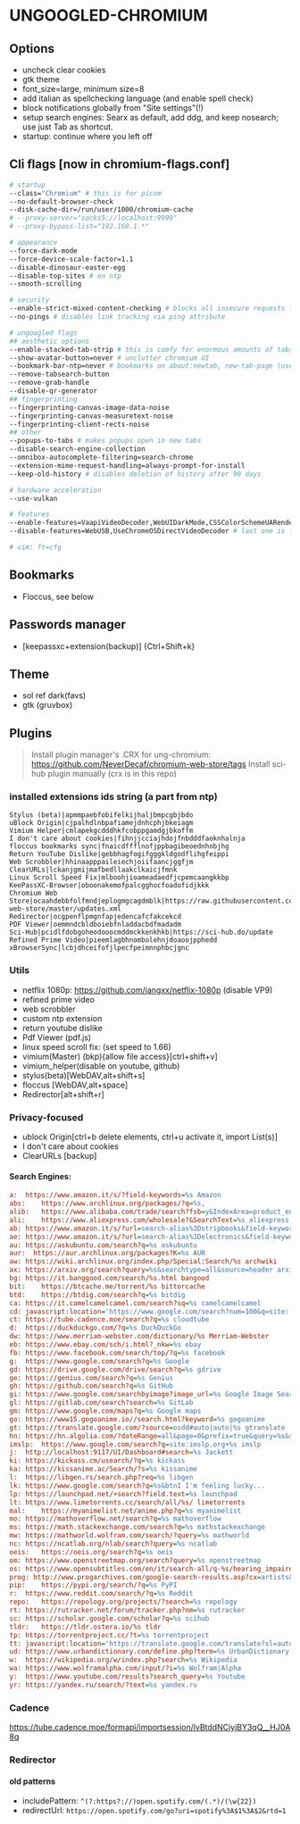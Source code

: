 # UNGOOGLED-CHROMIUM

## Options
- uncheck clear cookies
- gtk theme
- font_size=large, minimum size=8
- add italian as spellchecking language (and enable spell check)
- block notifications globally from "Site settings"(!)
- setup search engines: Searx as default, add ddg, and keep nosearch; use just Tab as shortcut.
- startup: continue where you left off

## Cli flags [now in chromium-flags.conf]
``` sh
# startup
--class="Chromium" # this is for picom
--no-default-browser-check
--disk-cache-dir=/run/user/1000/chromium-cache
# --proxy-server="socks5://localhost:9999"
# --proxy-bypass-list="192.168.1.*"

# appearance
--force-dark-mode
--force-device-scale-factor=1.1
--disable-dinosaur-easter-egg
--disable-top-sites # on ntp
--smooth-scrolling

# security
--enable-strict-mixed-content-checking # blocks all insecure requests from secure contexts (http requests from an http site)
--no-pings # disables link tracking via ping attribute

# ungoogled flags
## aesthetic options
--enable-stacked-tab-strip # this is comfy for enormous amounts of tabs
--show-avatar-button=never # unclutter chromium UI
--bookmark-bar-ntp=never # bookmarks on about:newtab, new-tab-page (useless)
--remove-tabsearch-button
--remove-grab-handle
--disable-qr-generator
## fingerprinting
--fingerprinting-canvas-image-data-noise
--fingerprinting-canvas-measuretext-noise
--fingerprinting-client-rects-noise
## other
--popups-to-tabs # makes popups open in new tabs
--disable-search-engine-collection
--omnibox-autocomplete-filtering=search-chrome
--extension-mime-request-handling=always-prompt-for-install
--keep-old-history # disables deletion of history after 90 days

# hardware acceleration
--use-vulkan

# features
--enable-features=VaapiVideoDecoder,WebUIDarkMode,CSSColorSchemeUARendering,SystemNotifications,QuietNotificationPrompts,ParallelDownloading,ReaderMode,OverlayScrollbar,DisableQRGenerator,SetIpv6ProbeFalse # last two are ungoogled-specific
--disable-features=WebUSB,UseChromeOSDirectVideoDecoder # last one is for hw acc

# vim: ft=cfg
```

## Bookmarks
- Floccus, see below

## Passwords manager
- [keepassxc+extension(backup)] {Ctrl+Shift+k}

## Theme
- sol ref dark(favs)
- gtk (gruvbox)

## Plugins
> Install plugin manager's .CRX for ung-chromium: https://github.com/NeverDecaf/chromium-web-store/tags
> Install sci-hub plugin manually (crx is in this repo)

### installed extensions ids string (a part from ntp)
```
Stylus (beta)|apmmpaebfobifelkijhaljbmpcgbjbdo
uBlock Origin|cjpalhdlnbpafiamejdnhcphjbkeiagm
Vimium Helper|cmlapekgcdddhkfcobppgamdgjbkoffm
I don't care about cookies|fihnjjcciajhdojfnbdddfaoknhalnja
floccus bookmarks sync|fnaicdffflnofjppbagibeoednhnbjhg
Return YouTube Dislike|gebbhagfogifgggkldgodflihgfeippi
Web Scrobbler|hhinaapppaileiechjoiifaancjggfjm
ClearURLs|lckanjgmijmafbedllaakclkaicjfmnk
Linux Scroll Speed Fix|mlboohjioameadaedfjcpemcaangkkbp
KeePassXC-Browser|oboonakemofpalcgghocfoadofidjkkk
Chromium Web Store|ocaahdebbfolfmndjeplogmgcagdmblk|https://raw.githubusercontent.com/NeverDecaf/chromium-web-store/master/updates.xml
Redirector|ocgpenflpmgnfapjedencafcfakcekcd
PDF Viewer|oemmndcbldboiebfnladdacbdfmadadm
Sci-Hub|pcidlfdobgoheodooocmddmckkenkhkb|https://sci-hub.do/update
Refined Prime Video|pieemlagbhnombolehnjdoaoojpphedd
xBrowserSync|lcbjdhceifofjlpecfpeimnnphbcjgnc
```

### Utils
- netflix 1080p: https://github.com/jangxx/netflix-1080p (disable VP9)
- refined prime video
- web scrobbler
- custom ntp extension
- return youtube dislike
- Pdf Viewer (pdf.js)
- linux speed scroll fix: (set speed to 1.66)
- vimium(Master) (bkp){allow file access}[ctrl+shift+v]
- vimium_helper(disable on youtube, github)
- stylus(beta)[WebDAV,alt+shift+s]
- floccus [WebDAV,alt+space]
- Redirector[alt+shift+r]

### Privacy-focused
- ublock Origin[ctrl+b delete elements, ctrl+u activate it, import List(s)]
- I don't care about cookies
- ClearURLs [backup]

#### Search Engines:
``` cfg
a:	https://www.amazon.it/s/?field-keywords=%s Amazon
abs:	https://www.archlinux.org/packages/?q=%s,
alib:	https://www.alibaba.com/trade/search?fsb=y&IndexArea=product_en&CatId=&SearchText=%s alibaba
ali:	https://www.aliexpress.com/wholesale?&SearchText=%s aliexpress
ab:	https://www.amazon.it/s/?url=search-alias%3Dstripbooks&field-keywords=%s amazonbooks
ae:	https://www.amazon.it/s/?url=search-alias%3Delectronics&field-keywords=%s amazonelectronics
au:	https://askubuntu.com/search?q=%s askubuntu
aur:  https://aur.archlinux.org/packages?K=%s AUR
aw:	https://wiki.archlinux.org/index.php/Special:Search/%s archwiki
ax:	https://arxiv.org/search?query=%s&searchtype=all&source=header arxiv
bg:	https://it.banggood.com/search/%s.html bangood
bit:	https://btcache.me/torrent/%s bittorcache
btd:	https://btdig.com/search?q=%s bitdig
ca:	https://it.camelcamelcamel.com/search?sq=%s camelcamelcamel
cd:	javascript:location='https://www.google.com/search?num=100&q=site:'%20+%20escape(location.hostname)%20+%20'%20%S'%20;%20void%200 cd
ct:	https://tube.cadence.moe/search?q=%s cloudtube
d:	https://duckduckgo.com/?q=%s DuckDuckGo
dw:	https://www.merriam-webster.com/dictionary/%s Merriam-Webster
eb:	https://www.ebay.com/sch/i.html?_nkw=%s ebay
fb:	https://www.facebook.com/search/top/?q=%s facebook
g:	https://www.google.com/search?q=%s Google
gd:	https://drive.google.com/drive/search?q=%s gdrive
ge:	https://genius.com/search?q=%s Genius
gh:	https://github.com/search?q=%s GitHub
gi:	https://www.google.com/searchbyimage?image_url=%s Google Image Search
gl:	https://gitlab.com/search?search=%s GitLab
gm:	https://www.google.com/maps?q=%s Google maps
go:	https://www15.gogoanime.io//search.html?keyword=%s gogoanime
gt:	https://translate.google.com/?source=osdd#auto|auto|%s gtranslate
hn:	https://hn.algolia.com/?dateRange=all&page=0&prefix=true&query=%s&sort=byPopularity&type=story
imslp:	https://www.google.com/search?q=site:imslp.org+%s imslp
j:	http://localhost:9117/UI/Dashboard#search=%s Jackett
ki:	https://kickass.cm/usearch/?q=%s kickass
ka:	https://kissanime.ac/Search/?s=%s kissanime
l:	https://libgen.rs/search.php?req=%s libgen
lk:	https://www.google.com/search?q=%s&btnI I'm feeling lucky...
lp:	https://launchpad.net/+search?field.text=%s launchpad
lt:	https://www.limetorrents.cc/search/all/%s/ limetorrents
mal:	https://myanimelist.net/anime.php?q=%s myanimelist
mo:	https://mathoverflow.net/search?q=%s mathoverflow
ms:	https://math.stackexchange.com/search?q=%s mathstackexchange
mw:	https://mathworld.wolfram.com/search/?query=%s mathworld
nc:	https://ncatlab.org/nlab/search?query=%s ncatlab
oeis:	https://oeis.org/search?q=%s oeis
om:	https://www.openstreetmap.org/search?query=%s openstreetmap
os:	https://www.opensubtitles.com/en/it/search-all/q-%s/hearing_impaired-include/machine_translated-/trusted_sources-
prog: http://www.progarchives.com/google-search-results.asp?cx=artists&q=%s#gsc.tab=0&gsc.q=%s&gsc.page=1 prograrchives
pip:	https://pypi.org/search/?q=%s PyPI
r:	https://www.reddit.com/search/?q=%s Reddit
repo:	https://repology.org/projects/?search=%s repology
rt:	https://rutracker.net/forum/tracker.php?nm=%s rutracker
sc:	https://scholar.google.com/scholar?q=%s scihub
tldr:	https://tldr.ostera.io/%s tldr
tp:	https://torrentproject.cc/?t=%s torrentproject
tt:	javascript:location='https://translate.google.com/translate?sl=auto&tl=%s&u='%20+%20encodeURIComponent(document.URL); tt
ud:	https://www.urbandictionary.com/define.php?term=%s UrbanDictionary
w:	https://wikipedia.org/w/index.php?search=%s Wikipedia
wa:	https://www.wolframalpha.com/input/?i=%s Wolfram|Alpha
y:	https://www.youtube.com/results?search_query=%s Youtube
yr:	https://yandex.ru/search/?text=%s yandex.ru
```

### Cadence
https://tube.cadence.moe/formapi/importsession/lvBtddNCiyjBY3qQ__HJ0A8q

### Redirector
#### old patterns
- includePattern: `^(?:https?://)open.spotify.com/(.*)/(\w{22})`
- redirectUrl: `https://open.spotify.com/go?uri=spotify%3A$1%3A$2&rtd=1`

